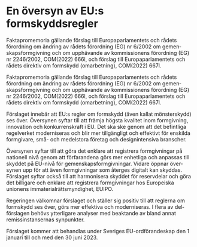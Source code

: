 # En översyn av EU:s formskyddsregler

Faktapromemoria gällande förslag till Europa­parla­mentets och rådets förord­ning om ändring av rådets förord­ning (EG) nr 6/2002 om gemen­skaps­form­givning och om upp­hävande av kom­mis­sio­nens förord­ning (EG) nr 2246/2002, COM(2022) 666l, och förslag till Europa­parla­men­tets och rådets direk­tiv om form­skydd (omarbet­ning), COM(2022) 667l.

Faktapromemoria gällande förslag till Europa­parla­mentets och rådets förord­ning om ändring av rådets förord­ning (EG) nr 6/2002 om gemen­skaps­form­givning och om upp­hävande av kom­mis­sio­nens förord­ning (EG) nr 2246/2002, COM(2022) 666l, och förslag till Europa­parla­men­tets och rådets direk­tiv om form­skydd (omarbet­ning), COM(2022) 667l.

För­slaget inne­bär att EU:s regler om form­skydd (även kallat mönster­skydd) ses över. Över­synen syftar till att främja högsta kvalitet inom form­giv­ning, inno­vation och kon­kurrens­kraft i EU. Det ska ske genom att det befint­liga regel­verket moderni­seras och blir mer till­gängligt och effektivt för enskilda form­givare, små- och medelstora företag och design­intensiva branscher.

Över­synen syftar till att göra det enklare att regist­rera form­giv­ningar på natio­nell nivå genom att för­faran­dena görs mer enhet­liga och anpassas till skyddet på EU-nivå för gemen­skaps­form­givningar. Vidare öppnar över­synen upp för att även form­­giv­ningar som återges digitalt kan skyddas. Förslaget syftar också till att harmoni­sera skyddet för reserv­delar och göra det billigare och enklare att registrera form­givningar hos Europeiska unionens immaterial­rätts­myndig­het, EUIPO.

Regeringen välkomnar förslaget och ställer sig positiv till att reglerna om form­skydd ses över, görs mer effektiva och moderni­seras. I flera av del­förslagen behövs ytter­ligare analyser med beaktande av bland annat remiss­­instan­sernas synpunkter.

Förslaget kommer att behand­las under Sveriges EU-ordförande­skap den 1 januari till och med den 30 juni 2023.
